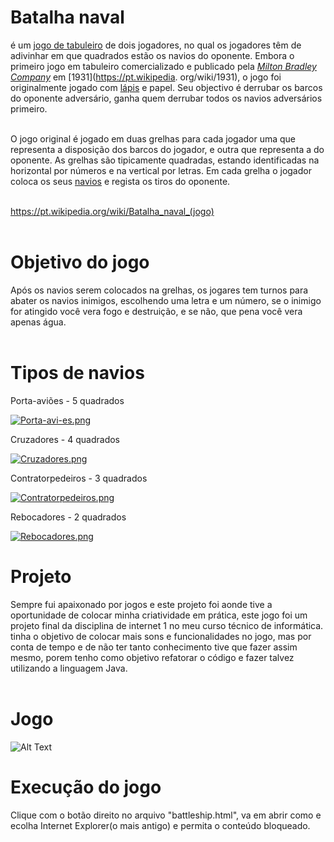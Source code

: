 # Batalha naval

é um [jogo de tabuleiro](https://pt.wikipedia.org/wiki/Jogo_de_tabuleiro) de dois jogadores, no qual os jogadores têm de adivinhar em que quadrados estão os navios do oponente.
Embora o primeiro jogo em tabuleiro comercializado e publicado pela *[Milton Bradley Company](https://pt.wikipedia.org/wiki/Milton_Bradley_Company)* em [1931](https://pt.wikipedia.
org/wiki/1931), o jogo foi originalmente jogado com [lápis](https://pt.wikipedia.org/wiki/Lápis) e papel. Seu objectivo é derrubar os barcos do oponente adversário, ganha quem derrubar todos os navios adversários primeiro.
<br></br>

O jogo original é jogado em duas grelhas para cada jogador uma que representa a disposição dos barcos do jogador, e outra que representa a do oponente. As grelhas são tipicamente quadradas, estando identificadas na horizontal por números e na vertical por letras. Em cada grelha o jogador coloca os seus [navios](https://pt.wikipedia.org/wiki/Navio) e regista os tiros do oponente.
<br></br>

https://pt.wikipedia.org/wiki/Batalha_naval_(jogo)
<br></br>

# Objetivo do jogo

Após os navios serem colocados na grelhas, os jogares tem turnos para abater os navios inimigos, escolhendo uma letra e um número, se o inimigo for atingido você vera fogo e destruição, e se não, que pena você vera apenas água.
<br></br>

# Tipos de navios

Porta-aviões - 5 quadrados

[![Porta-avi-es.png](https://i.postimg.cc/hjmMsqJd/Porta-avi-es.png)](https://postimg.cc/1n9pR2rm)

Cruzadores - 4 quadrados

[![Cruzadores.png](https://i.postimg.cc/CKXmbKK0/Cruzadores.png)](https://postimg.cc/d7R2YwdN)

Contratorpedeiros - 3 quadrados

[![Contratorpedeiros.png](https://i.postimg.cc/0yNf3SMx/Contratorpedeiros.png)](https://postimg.cc/SJwCYJft)

Rebocadores  - 2 quadrados

[![Rebocadores.png](https://i.postimg.cc/mkNjxNyZ/Rebocadores.png)](https://postimg.cc/5QyLLzrD)

# Projeto

Sempre fui apaixonado por jogos e este projeto foi aonde tive a oportunidade de colocar minha criatividade em prática, este jogo foi um projeto final da disciplina de internet 1 no meu curso técnico de informática. tinha o objetivo de colocar mais sons e funcionalidades no jogo, mas por conta de tempo e de não ter tanto conhecimento tive que fazer assim mesmo, porem tenho como objetivo refatorar o código e fazer talvez utilizando a linguagem  Java.
<br></br>
# Jogo
![Alt Text](https://media3.giphy.com/media/6ePkrrWrQVXvr0WnOG/giphy.gif?cid=790b7611ee6c6840de3a90f885044a9d74bb2b856596451f&rid=giphy.gif&ct=g)

# Execução do jogo

Clique com o botão direito no arquivo "battleship.html", va em abrir como e ecolha Internet Explorer(o mais antigo) e permita o conteúdo bloqueado.
